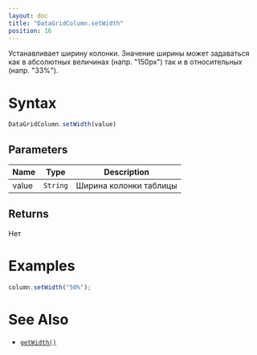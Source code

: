 ```yaml
---
layout: doc
title: "DataGridColumn.setWidth"
position: 16
---
```


Устанавливает ширину колонки. Значение ширины может задаваться как в абсолютных величинах (напр. "150px") так и в относительных (напр. "33%").

# Syntax

```js
DataGridColumn.setWidth(value)
```

## Parameters

|Name|Type|Description|
|----|----|-----------|
|value|`String`|Ширина колонки таблицы|

## Returns

Нет

# Examples

```js
column.setWidth("50%");
```

# See Also

* [`getWidth()`](../DataGridColumn.getWidth/)
